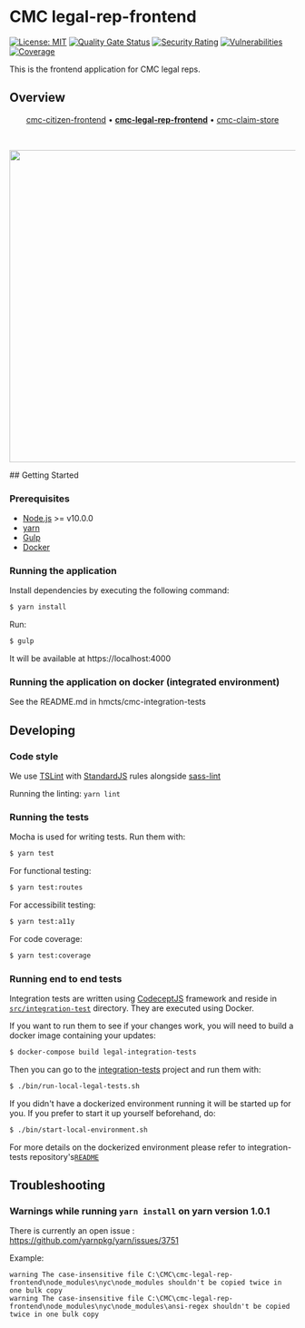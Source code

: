 # CMC legal-rep-frontend

[![License: MIT](https://img.shields.io/badge/License-MIT-yellow.svg)](https://opensource.org/licenses/MIT) [![Quality Gate Status](https://sonarcloud.io/api/project_badges/measure?project=CMCLFE&metric=alert_status)](https://sonarcloud.io/summary/new_code?id=CMCLFE) [![Security Rating](https://sonarcloud.io/api/project_badges/measure?project=CMCLFE&metric=security_rating)](https://sonarcloud.io/summary/new_code?id=CMCLFE) [![Vulnerabilities](https://sonarcloud.io/api/project_badges/measure?project=CMCLFE&metric=vulnerabilities)](https://sonarcloud.io/summary/new_code?id=CMCLFE) [![Coverage](https://sonarcloud.io/api/project_badges/measure?project=CMCLFE&metric=coverage)](https://sonarcloud.io/summary/new_code?id=CMCLFE)

This is the frontend application for CMC legal reps.

## Overview

<p align="center">
<a href="https://github.com/hmcts/cmc-citizen-frontend">cmc-citizen-frontend</a> • <b><a href="https://github.com/hmcts/cmc-legal-rep-frontend">cmc-legal-rep-frontend</a></b> • <a href="https://github.com/hmcts/cmc-claim-store">cmc-claim-store</a>
</p>

<br>

<p align="center">
  <img src="https://raw.githubusercontent.com/hmcts/reform-api-docs/master/docs/c4/cmc/images/structurizr-cmc-overview.png" width="550"/>
</p>
## Getting Started

### Prerequisites

* [Node.js](https://nodejs.org/) >= v10.0.0
* [yarn](https://yarnpkg.com/)
* [Gulp](http://gulpjs.com/)
* [Docker](https://www.docker.com)

### Running the application

Install dependencies by executing the following command:

 ```bash
$ yarn install
 ```

Run:

```bash
$ gulp
```

It will be available at https://localhost:4000

### Running the application on docker (integrated environment)

See the README.md in hmcts/cmc-integration-tests

## Developing

### Code style

We use [TSLint](https://palantir.github.io/tslint/) with [StandardJS](http://standardjs.com/index.html) rules alongside [sass-lint](https://github.com/sasstools/sass-lint)

Running the linting:
`yarn lint`

### Running the tests

Mocha is used for writing tests.
Run them with:
```bash
$ yarn test
```

For functional testing:
```bash
$ yarn test:routes
```

For accessibilit testing:
```bash
$ yarn test:a11y
```
For code coverage:
```bash
$ yarn test:coverage
```

### Running end to end tests

Integration tests are written using [CodeceptJS](https://codecept.io/) framework and reside in [`src/integration-test`](src/integration-test) directory. They are executed using Docker.

If you want to run them to see if your changes work, you will need to build a docker image containing your updates:

```bash
$ docker-compose build legal-integration-tests
```

Then you can go to the [integration-tests](https://github.com/hmcts/cmc-integration-tests) project and run them with:

```bash
$ ./bin/run-local-legal-tests.sh
```

If you didn't have a dockerized environment running it will be started up for you. If you prefer to start it up yourself beforehand, do:

```bash
$ ./bin/start-local-environment.sh
```

For more details on the dockerized environment please refer to integration-tests repository's[`README`](https://github.com/hmcts/cmc-integration-tests/blob/master/README.md)

## Troubleshooting

### Warnings while running ```yarn install``` on yarn version 1.0.1

There is currently an open issue : https://github.com/yarnpkg/yarn/issues/3751

Example:
```
warning The case-insensitive file C:\CMC\cmc-legal-rep-frontend\node_modules\nyc\node_modules shouldn't be copied twice in one bulk copy
warning The case-insensitive file C:\CMC\cmc-legal-rep-frontend\node_modules\nyc\node_modules\ansi-regex shouldn't be copied twice in one bulk copy

```
